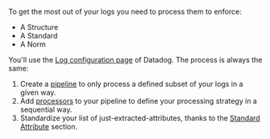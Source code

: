 To get the most out of your logs you need to process them to enforce:

* A Structure
* A Standard
* A Norm

You'll use the [Log configuration page](https://app.datadoghq.com/logs/pipelines) of Datadog. The process is always the same:

1. Create a [pipeline](https://docs.datadoghq.com/logs/processing/pipelines/) to only process a defined subset of your logs in a given way.
2. Add [processors](https://docs.datadoghq.com/logs/processing/processors/) to your pipeline to define your processing strategy in a sequential way.
3. Standardize your list of just-extracted-attributes, thanks to the [Standard Attribute](https://docs.datadoghq.com/logs/processing/attributes_naming_convention/) section.
